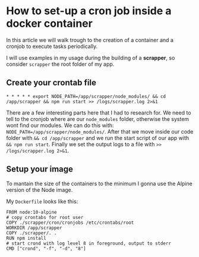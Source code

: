 # How to set-up a cron job inside a docker container

In this article we will walk trough to the creation of a container and a cronjob to execute tasks periodically.

I will use examples in my usage during the building of a **scrapper**, so consider `scrapper` the root folder of my app.

## Create your crontab file
```
* * * * * export NODE_PATH=/app/scrapper/node_modules/ && cd /app/scrapper && npm run start >> /logs/scrapper.log 2>&1
```

There are a few interesting parts here that I had to research for.
We  need to tell to the cronjob where are our `node_modules` folder, otherwise the system wont find our modules.  We can do this with: `NODE_PATH=/app/scrapper/node_modules/`. After that we move inside our code folder with `&& cd /app/scrapper` and  we run the start script  of our app with `&& npm run start`. Finally we set the output logs to a file with `>> /logs/scrapper.log 2>&1`.

## Setup your image
To mantain the size of the containers to the minimum I gonna use the Alpine version of the Node image.

My `Dockerfile` looks like this:
```
FROM node:10-alpine
# copy crontabs for root user
COPY ./scrapper/cron/cronjobs /etc/crontabs/root  
WORKDIR /app/scrapper
COPY ./scrapper/. .
RUN npm install  
# start crond with log level 8 in foreground, output to stderr
CMD ["crond", "-f", "-d", "8"]
```


<!--stackedit_data:
eyJoaXN0b3J5IjpbLTQ2NDkxMTYyMiwtMTM4NjI4MDM3MCwtNT
M3MjI4NjMyLC0xNDc2ODkzNjk5LDczMDk5ODExNl19
-->